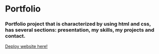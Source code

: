 # Portfolio

<h3> Portfolio project that is characterized by using html and css, has several sections: presentation, my skills, my projects and contact. </h3>

[Deploy website here!](https://angellysg.github.io/Portfolio-tp/)
